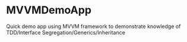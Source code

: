 # MVVMDemoApp
Quick demo app using MVVM framework to demonstrate knowledge of TDD/Interface Segregation/Generics/Inheritance

